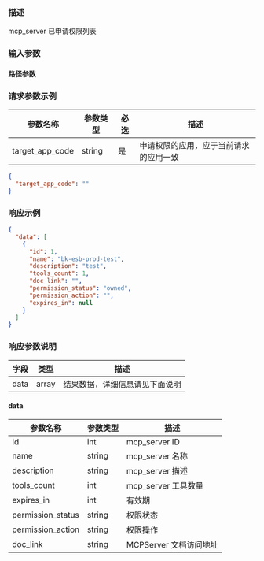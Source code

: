 ### 描述

mcp_server 已申请权限列表


### 输入参数

#### 路径参数

### 请求参数示例

| 参数名称              | 参数类型    | 必选 | 描述                  |
|-------------------|---------|----|---------------------|
| target_app_code   | string  | 是  | 申请权限的应用，应于当前请求的应用一致 |


```json
{
  "target_app_code": ""
}
```


### 响应示例

```json
{
  "data": [
    {
      "id": 1,
      "name": "bk-esb-prod-test",
      "description": "test",
      "tools_count": 1,
      "doc_link": "",
      "permission_status": "owned",
      "permission_action": "",
      "expires_in": null
    }
  ]
}
```

### 响应参数说明

| 字段    | 类型   | 描述                               |
| ------- | ------ | ---------------------------------- |
| data    | array  | 结果数据，详细信息请见下面说明     |

#### data

| 参数名称               | 参数类型   | 描述                |
|--------------------|--------|-------------------|
| id                 | int    | mcp_server ID     |
| name               | string | mcp_server 名称     |
| description        | string | mcp_server 描述     |
| tools_count        | int    | mcp_server 工具数量   |
| expires_in         | int    | 有效期               |
| permission_status  | string | 权限状态              |
| permission_action  | string | 权限操作              |
| doc_link           | string | MCPServer 文档访问地址  |

